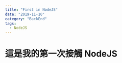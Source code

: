 ```yaml
---
title: "First in NodeJS"
date: "2019-11-10"
category: "BackEnd"
tags:
  - NodeJS
---
```


# 這是我的第一次接觸 NodeJS
